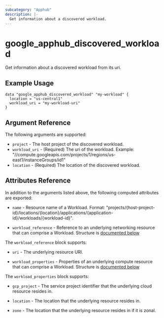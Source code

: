 ```yaml
---
subcategory: "Apphub"
description: |-
  Get information about a discovered workload.
---
```


# google\_apphub\_discovered_workload

Get information about a discovered workload from its uri.


## Example Usage


```hcl
data "google_apphub_discovered_workload" "my-workload" {
  location = "us-central1"
  workload_uri = "my-workload-uri"
}
```

## Argument Reference

The following arguments are supported:

* `project` - The host project of the discovered workload.
* `workload_uri` - (Required) The uri of the workload. Example: "//compute.googleapis.com/projects/1/regions/us-east1/instanceGroups/id1"
* `location` - (Required) The location of the discovered workload.

## Attributes Reference

In addition to the arguments listed above, the following computed attributes are exported:

* `name` - Resource name of a Workload. Format: "projects/{host-project-id}/locations/{location}/applications/{application-id}/workloads/{workload-id}".

* `workload_reference` - Reference to an underlying networking resource that can comprise a Workload. Structure is [documented below](#nested_workload_reference)

<a name="nested_workload_reference"></a>The `workload_reference` block supports:

* `uri` - The underlying resource URI.

* `workload_properties` - Properties of an underlying compute resource that can comprise a Workload. Structure is [documented below](#nested_workload_properties)

<a name="nested_workload_properties"></a>The `workload_properties` block supports:

* `gcp_project` - The service project identifier that the underlying cloud resource resides in.

* `location` - The location that the underlying resource resides in.

* `zone` - The location that the underlying resource resides in if it is zonal.
